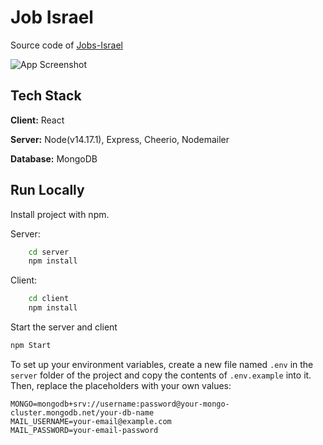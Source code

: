 
# Job Israel

Source code of [Jobs-Israel](https://jobs-israel.netlify.app)




![App Screenshot](https://i.postimg.cc/cC5dyJJg/screely-1663336455289.png)


## Tech Stack

**Client:** React

**Server:** Node(v14.17.1), Express, Cheerio, Nodemailer 

**Database:** MongoDB


## Run Locally

Install project with npm.

Server:
```bash
    cd server
    npm install
```
Client:
```bash
    cd client 
    npm install
```


Start the server and client

```bash
npm Start
```
To set up your environment variables, create a new file named `.env` in the `server` folder of the project and copy the contents of `.env.example` into it. Then, replace the placeholders with your own values:
```
MONGO=mongodb+srv://username:password@your-mongo-cluster.mongodb.net/your-db-name
MAIL_USERNAME=your-email@example.com
MAIL_PASSWORD=your-email-password
```

